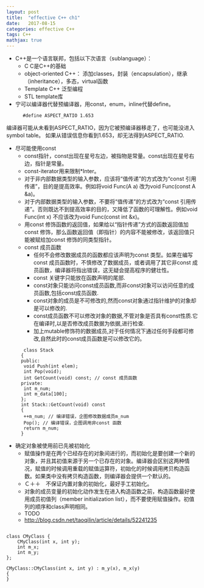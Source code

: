 ```yaml
---
layout: post
title:  "effective C++ ch1"
date:   2017-08-15
categories: effective C++ 
tags: C++
mathjax: true
---
```

* C++是一个语言联邦，包括以下次语言（sublanguage）：
  * C C是C++的基础  
  * object-oriented C++： 添加classes，封装（encapsulation），继承（inheritance），多态，virtual函数
  * Template C++ 泛型编程
  * STL template库
* 宁可以编译器代替预编译器，用const，enum，inline代替define。   
~~~
      #define ASPECT_RATIO 1.653  
~~~  
  编译器可能从未看到ASPECT_RATIO，因为它被预编译器移走了，也可能没进入symbol table。
  如果从错误信息你看到1.653，却无法得到ASPECT_RATIO.
  
* 尽可能使用const
    * const指针，const出现在星号左边，被指物是常量。const出现在星号右边，指针是常量。
    * const-iterator用来限制*Inter。
    * 对于非内部数据类型的输入参数，应该将“值传递”的方式改为“const 引用传递”，目的是提高效率。例如将void Func(A a) 改为void Func(const A &a)。
    * 对于内部数据类型的输入参数，不要将“值传递”的方式改为“const 引用传递”。否则既达不到提高效率的目的，又降低了函数的可理解性。例如void Func(int x) 不应该改为void Func(const int &x)。
    * 用const 修饰函数的返回值，如果给以“指针传递”方式的函数返回值加const 修饰，那么函数返回值（即指针）的内容不能被修改，该返回值只能被赋给加const 修饰的同类型指针。 
    * const 成员函数
        * 任何不会修改数据成员的函数都应该声明为const 类型。如果在编写const 成员函数时，不慎修改了数据成员，或者调用了其它非const 成员函数，编译器将指出错误，这无疑会提高程序的健壮性。
        * const 关键字只能放在函数声明的尾部.  
        * const对象只能访问const成员函数,而非const对象可以访问任意的成员函数,包括const成员函数.  
        * const对象的成员是不可修改的,然而const对象通过指针维护的对象却是可以修改的.  
        * const成员函数不可以修改对象的数据,不管对象是否具有const性质.它在编译时,以是否修改成员数据为依据,进行检查.  
        * 加上mutable修饰符的数据成员,对于任何情况下通过任何手段都可修改,自然此时的const成员函数是可以修改它的。 
  ~~~   
     class Stack  
    {  
    public:  
     void Push(int elem);  
     int Pop(void);  
     int GetCount(void) const; // const 成员函数  
    private:  
     int m_num;  
     int m_data[100];  
    };  
    int Stack::GetCount(void) const  
    {  
     ++m_num; // 编译错误，企图修改数据成员m_num  
     Pop(); // 编译错误，企图调用非const 函数  
     return m_num;  
    }  
  ~~~  
* 确定对象被使用前已先被初始化
    * 赋值操作是在两个已经存在的对象间进行的，而初始化是要创建一个新的对象，并且其初值来源于另一个已存在的对象。编译器会区别这两种情况，赋值的时候调用重载的赋值运算符，初始化的时候调用拷贝构造函数。如果类中没有拷贝构造函数，则编译器会提供一个默认的。
    * Ｃ＋＋　不保证内置对象的初始化，最好手工初始化。
    * 对象的成员变量的初始化动作发生在进入构造函数之前，构造函数最好使用成员初值列（member initialization list），而不要使用赋值操作。初值列的顺序和class声明相同。
    * TODO
    * <http://blog.csdn.net/taoqilin/article/details/52241235>
~~~

class CMyClass {
    CMyClass(int x, int y);
    int m_x;
    int m_y;
};

CMyClass::CMyClass(int x, int y) : m_y(x), m_x(y)
{
}

~~~
    
 
